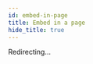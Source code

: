 ```yaml
---
id: embed-in-page
title: Embed in a page
hide_title: true
---
```


Redirecting...

<script>
window.location.href = "/docs/emailpassword/common-customizations/embed-sign-up";
</script>
